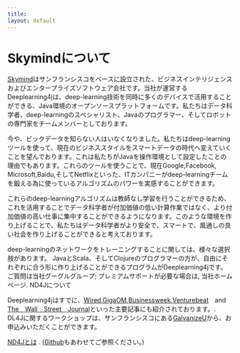 ```yaml
---
title: 
layout: default
---
```


# Skymindについて
[Skymind](http://www.skymind.io)はサンフランシスコをベースに設立された、ビジネスインテリジェンスおよびエンタープライズソフトウェア会社です。当社が運営するDeeplearning4jは、deep-learning技術を同時に多くのデバイスで活用することができる、Java環境のオープンソースプラットフォームです。私たちはデータ科学者、deep-learningのスペシャリスト、Javaのプログラマー、そしてロボットの専門家をチームメンバーとしております。

今や、ビックデータを知らない人はいなくなりました。私たちはdeep-learningツールを使って、現在のビジネススタイルをスマートデータの時代へ変えていくことを望んでおります。これは私たちがJavaを操作環境として設定したことの理由でもあります。これらのツールを使うことで、現在Google,Facebook, Microsoft,Baidu,そしてNetflixといった、ITカンパニーがdeep-learningチームを鍛える為に使っているアルゴリズムのパワーを実感することができます。

これらのdeep-learningアルゴリズムは教師なし学習を行うことができるため、これを活用することでデータ科学者が付加価値の低い計算作業ではなく、より付加価値の高い仕事に集中することができるようになります。このような環境を作り上げることで、私たちはデータ科学者がより安全で、スマートで、風通しの良い社会を作り上げることができると考えております。

deep-learningのネットワークをトレーニングすることに関しては、様々な選択肢があります。 JavaとScala、そしてClojureのプログラマーの方が、自由にそれぞれに合う形に作り上げることができるプログラムがDeeplearning4jです。 ご質問は当社グーグルグループ; プレミアムサポートが必要な場合は, 当社ホームページ. ND4Jについて

Deeplearning4jはすでに、[Wired](http://www.wired.com/2014/06/skymind-deep-learning/),[GigaOM](http://gigaom.com/2014/06/02/a-startup-called-skymind-launches-pushing-open-source-deep-learning/),[Businessweek](http://www.businessweek.com/articles/2014-06-03/teaching-smaller-companies-how-to-probe-deep-learning-on-their-own),[Venturebeat](http://venturebeat.com/2014/06/02/skymind-launches-with-open-source-plug-and-play-deep-learning-features-for-your-app/)　and　[The　Wall　Street　Journal](http://blogs.wsj.com/cio/2014/06/03/the-morning-download-apple-relies-on-ecosystem-for-innovation/)といった主要記事にも紹介されております。. DL4Jに関するワークショップは、サンフランシスコにある[GalvanizeU](http://www.galvanizeu.com/)から、お申込みいただくことができます。

[ND4Jとは](http://nd4j.org/) . ([Github](https://github.com/SkymindIO/nd4j/)もあわせてご参照ください。)
